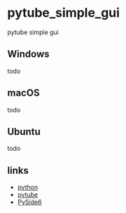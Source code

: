 # pytube_simple_gui
pytube simple gui

## Windows
todo

## macOS
todo

## Ubuntu
todo

## links
- [python](https://www.python.org)
- [pytube](https://pypi.org/project/pytube/)
- [PySide6](https://pypi.org/project/PySide6/)
